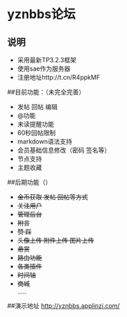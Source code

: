 # yznbbs论坛
 ## 说明
 - 采用最新TP3.2.3框架
 - 使用sae作为服务器
 - 注册地址http://t.cn/R4ppkMF
 
 ##目前功能：（未完全完善）
 - 发帖 回帖 编辑  
 - @功能  
 - 未读提醒功能  
 - 60秒回帖限制  
 - markdown语法支持  
 - 会员基础信息修改（密码 签名等）  
 - 节点支持  
 - 主题收藏   
 
 ##后期功能（）
 - ~~金币获取 发帖 回帖等方式~~  
 - ~~关注用户~~  
 - ~~管理后台~~  
 - ~~附言~~  
 - ~~赞 踩~~  
 - ~~头像上传  附件上传  图片上传~~  
 - ~~悬赏~~  
 - ~~路由功能~~  
 - ~~各类插件~~  
 - ~~时间轴~~  
  - ~~商城~~  
  .....  
  
 
 ##演示地址
 http://yznbbs.applinzi.com/

